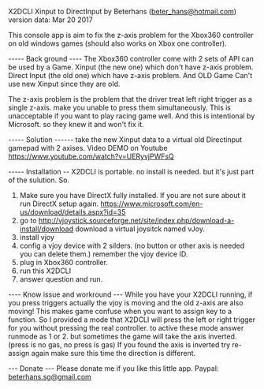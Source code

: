 X2DCLI
Xinput to DirectInput
by Beterhans (beter_hans@hotmail.com)
version data: Mar 20 2017

This console app is aim to fix the z-axis problem for the Xbox360 controller on old windows games (should also works on Xbox one controller).

----- Back ground ----
The Xbox360 controller come with 2 sets of API can be used by a Game.
Xinput (the new one) which don't have z-axis problem.
Direct Input (the old one) which have z-axis problem.
And OLD Game Can't use new Xinput since they are old.

The z-axis problem is the problem that the driver treat left right trigger as a single z-axis. make you unable to press them simultaneously.
This is unacceptable if you want to play racing game well.
And this is intentional by Microsoft. so they knew it and won't fix it.

----- Solution ------
take the new Xinput data to a virtual old Directinput gamepad with 2 axises.
Video DEMO on Youtube
https://www.youtube.com/watch?v=UERyvjPWFsQ

----- Installation --
X2DCLI is portable. no install is needed. but it's just part of the sulution.
So.
1. Make sure you have DirectX fully installed. If you are not sure about it run DirectX setup again. https://www.microsoft.com/en-us/download/details.aspx?id=35
2. go to http://vjoystick.sourceforge.net/site/index.php/download-a-install/download download a virtual joysitck named vJoy.
3. install vjoy
4. config a vjoy device with 2 silders. (no button or other axis is needed you can delete them.) remember the vjoy device ID.
5. plug in Xbox360 controller.
6. run this X2DCLI
7. answer question and run.

---- Know issue and workround ---
While you have your X2DCLI running, if you press triggers actually the vjoy is moving and the old z-axis are also moving!
This makes game confuse when you want to assign key to a function.
So I provided a mode that X2DCLI will press the left or right trigger for you without pressing the real controller.
to active these mode answer runmode as 1 or 2.
but sometimes the game will take the axis inverted. (press is no gas, no press is gas) If you found the axis is inverted try re-assign again make sure this time the direction is different.


--- Donate ---
Please donate me if you like this little app.
Paypal: beterhans.sg@gmail.com

